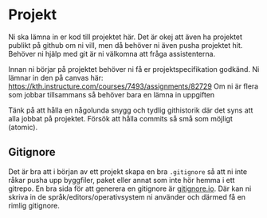 # Projekt
Ni ska lämna in er kod till projektet här. Det är okej att även ha projektet publikt på github om ni vill, men då behöver ni även pusha projektet hit. Behöver ni hjälp med git är ni välkomna att fråga assistenterna.

Innan ni börjar på projektet behöver ni få er projektspecifikation godkänd. Ni lämnar in den på canvas här: https://kth.instructure.com/courses/7493/assignments/82729 Om ni är flera som jobbar tillsammans så behöver bara en lämna in uppgiften

Tänk på att hålla en någolunda snygg och tydlig githistorik där det syns att alla jobbat på projektet. Försök att hålla commits så små som möjligt (atomic).

## Gitignore
Det är bra att i början av ett projekt skapa en bra `.gitignore` så att ni inte råkar pusha upp byggfiler, paket eller annat som inte hör hemma i ett gitrepo.
En bra sida för att generera en gitignore är [gitignore.io](https://gitignore.io/). Där kan ni skriva in de språk/editors/operativsystem ni använder och därmed få en rimlig gitignore.
